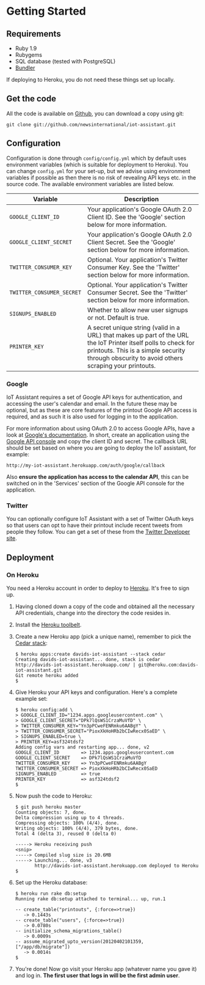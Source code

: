 # Getting Started

## Requirements

 - Ruby 1.9
 - Rubygems
 - SQL database (tested with PostgreSQL)
 - [Bundler](http://gembundler.com/)

If deploying to Heroku, you do not need these things set up locally.

## Get the code

All the code is available on [Github][], you can download a copy using git:

    git clone git://github.com/newsinternational/iot-assistant.git

## Configuration

Configuration is done through `config/config.yml` which by default uses
environment variables (which is suitable for deployment to Heroku). You can
change `config.yml` for your set-up, but we advise using environment variables
if possible as then there is no risk of revealing API keys etc. in the source
code. The available environment variables are listed below.

<table class="table table-bordered table-striped">
  <thead>
    <tr>
      <th>Variable</th>
      <th>Description</th>
    </tr>
  </thead>

  <tbody>
    <tr>
      <td><code>GOOGLE_CLIENT_ID</code></td>
      <td>Your application's Google OAuth 2.0 Client ID. See the 'Google'
      section below for more information.</td>
    </tr>
    <tr>
      <td><code>GOOGLE_CLIENT_SECRET</code></td>
      <td>Your application's Google OAuth 2.0 Client Secret. See the 'Google'
      section below for more information.</td>
    </tr>
    <tr>
      <td><code>TWITTER_CONSUMER_KEY</code></td>
      <td>Optional. Your application's Twitter Consumer Key. See the 'Twitter'
      section below for more information.</td>
    </tr>
    <tr>
      <td><code>TWITTER_CONSUMER_SECRET</code></td>
      <td>Optional. Your application's Twitter Consumer Secret. See the
      'Twitter' section below for more information.</td>
    </tr>
    <tr>
      <td><code>SIGNUPS_ENABLED</code></td>
      <td>Whether to allow new user signups or not. Default is true.</td>
    </tr>
    <tr>
      <td><code>PRINTER_KEY</code></td>
      <td>A secret unique string (valid in a URL) that makes up part of the URL
      the IoT Printer itself polls to check for printouts. This is a simple
      security through obscurity to avoid others scraping your printouts.</td>
    </tr>
  </tbody>
</table>

### Google

IoT Assistant requires a set of Google API keys for authentication, and
accessing the user's calendar and email. In the future these may be optional,
but as these are core features of the printout Google API access is required,
and as such it is also used for logging in to the application.

For more information about using OAuth 2.0 to access Google APIs, have a look
at [Google's documentation][google oauth]. In short, create an application
using the [Google API console][google console] and copy the client ID and secret. The callback
URL should be set based on where you are going to deploy the IoT assistant, for
example:

    http://my-iot-assistant.herokuapp.com/auth/google/callback

Also **ensure the application has access to the calendar API**, this can be
switched on in the 'Services' section of the Google API console for the
application.

### Twitter

You can optionally configure IoT Assistant with a set of Twitter OAuth keys
so that users can opt to have their printout include recent tweets from people
they follow. You can get a set of these from the [Twitter Developer site][twitter].

## Deployment

### On Heroku

You need a Heroku account in order to deploy to [Heroku](http://heroku.com).
It's free to sign up.

1. Having cloned down a copy of the code and obtained all the necessary 
   API credentials, change into the directory the code resides in.

2. Install the [Heroku toolbelt](https://toolbelt.heroku.com/).

3. Create a new Heroku app (pick a unique name), remember to pick the [Cedar
   stack](http://devcenter.heroku.com/articles/cedar):

       $ heroku apps:create davids-iot-assistant --stack cedar
       Creating davids-iot-assistant... done, stack is cedar
       http://davids-iot-assistant.herokuapp.com/ | git@heroku.com:davids-iot-assistant.git
       Git remote heroku added
       $ 

4. Give Heroku your API keys and configuration. Here's a complete example set:

       $ heroku config:add \
       > GOOGLE_CLIENT_ID="1234.apps.googleusercontent.com" \
       > GOOGLE_CLIENT_SECRET="DPk7lQsWS1CrzaMuVfD" \
       > TWITTER_CONSUMER_KEY="Yn3pPCweFENRmku6AABgY" \
       > TWITTER_CONSUMER_SECRET="PioxXkHoHRb2bCIwRecx0SaED" \
       > SIGNUPS_ENABLED=true \
       > PRINTER_KEY=asf324tdsf2
       Adding config vars and restarting app... done, v2
       GOOGLE_CLIENT_ID        => 1234.apps.googleusercontent.com
       GOOGLE_CLIENT_SECRET    => DPk7lQsWS1CrzaMuVfD
       TWITTER_CONSUMER_KEY    => Yn3pPCweFENRmku6AABgY
       TWITTER_CONSUMER_SECRET => PioxXkHoHRb2bCIwRecx0SaED
       SIGNUPS_ENABLED         => true
       PRINTER_KEY             => asf324tdsf2
       $  

5. Now push the code to Heroku:

       $ git push heroku master
       Counting objects: 7, done.
       Delta compression using up to 4 threads.
       Compressing objects: 100% (4/4), done.
       Writing objects: 100% (4/4), 379 bytes, done.
       Total 4 (delta 3), reused 0 (delta 0)
       
       -----> Heroku receiving push
       <snip>
       -----> Compiled slug size is 20.6MB
       -----> Launching... done, v3
              http://davids-iot-assistant.herokuapp.com deployed to Heroku
       $

6. Set up the Heroku database:

       $ heroku run rake db:setup
       Running rake db:setup attached to terminal... up, run.1

       -- create_table("printouts", {:force=>true})
          -> 0.1443s
       -- create_table("users", {:force=>true})
          -> 0.0780s
       -- initialize_schema_migrations_table()
          -> 0.0009s
       -- assume_migrated_upto_version(20120402101359, ["/app/db/migrate"])
          -> 0.0014s
       $

7. You're done! Now go visit your Heroku app (whatever name you gave it) and
   log in. **The first user that logs in will be the first admin user**.



[github]: https://github.com/newsinternational/iot-assistant
[google oauth]: https://developers.google.com/accounts/docs/OAuth2
[google console]: https://code.google.com/apis/console/
[twitter]: http://dev.twitter.com/apps

